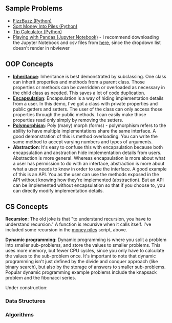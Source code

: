## Sample Problems
* [FizzBuzz (Python)](https://github.com/SLAldridge/SAldridge/blob/main/Sample_Problems/FizzBuzz.py)
* [Sort Money Into Piles (Python)](https://github.com/SLAldridge/SAldridge/blob/main/Sample_Problems/Money_Piles.py)
* [Tip Calculator (Python)](https://github.com/SLAldridge/SAldridge/blob/main/Sample_Problems/tip_calculator.py)
* [Playing with Pandas (Jupyter Notebook)](https://nbviewer.jupyter.org/github/SLAldridge/Pandas_Projects/blob/main/playing_with_pandas/Playing_with_Pandas.ipynb) - I recommend downloading the Jupyter Notebook and csv files from [here](https://github.com/SLAldridge/Pandas_Projects), since the dropdown list doesn't render in nbviewer

## OOP Concepts
* [**Inheritance**](https://github.com/SLAldridge/SAldridge/blob/main/OOP_Concepts/inheritance.py): Inheritance is best demonstrated by subclassing. One class can inherit properties and methods from a parent class. Those properties or methods can be overridden or overloaded as necessary in the child class as needed. This saves a lot of code duplication. 
* [**Encapsulation**](https://github.com/SLAldridge/SAldridge/blob/main/OOP_Concepts/encapsulation.java): Encapsulation is a way of hiding implementation details from a user. In this demo, I've got a class with private properties and public getters and setters. The user of the class can only access those properties through the public methods. I can easily make those properties read only simply by removing the setters. 
* [**Polymorphism**](https://github.com/SLAldridge/SAldridge/blob/main/OOP_Concepts/polymorphism.java): Poly (many) morph (forms) - polymorphism refers to the ability to have multiple implementations share the same interface. A good demonstration of this is method overloading. You can write the same method to accept varying numbers and types of arguments. 
* **Abstraction**: It's easy to confuse this with encapsulation because both encapsulation and abstraction hide implementation details from users. Abstraction is more general. Whereas encapsulation is more about what a user has permission to do with an interface, abstraction is more about what a user needs to know in order to use the interface. A good example of this is an API. You as the user can use the methods exposed in the API without knowing how they're implemented (abstraction). But an API can be implemented without encapsulation so that if you choose to, you can directly modify implementation details.

## CS Concepts
**Recursion**: The old joke is that "to understand recursion, you have to understand recursion." A function is recursive when it calls itself. I've included some recursion in the [money piles](https://github.com/SLAldridge/SAldridge/blob/main/Sample_Problems/Money_Piles.py) script, above. 

**Dynamic programming**: Dynamic programming is where you split a problem into smaller sub-problems, and store the values to smaller problems. This uses more memory, but fewer CPU cycles, since you only have to calculate the values to the sub-problem once. It's important to note that dynamic programming isn't just defined by the divide and conquer approach (like binary search), but also by the storage of answers to smaller sub-problems. Popular dynamic programming example problems include the knapsack problem and the fibonacci series. 

Under construction: 

### Data Structures

### Algorithms 
